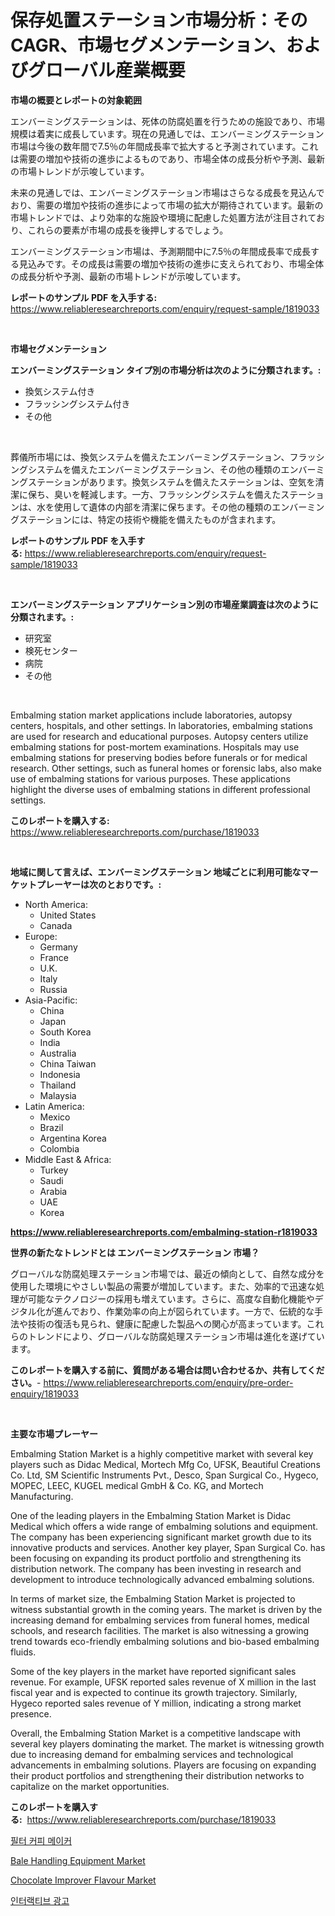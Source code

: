 <p><h1>保存処置ステーション市場分析：そのCAGR、市場セグメンテーション、およびグローバル産業概要</h1></p><p><strong>市場の概要とレポートの対象範囲</strong></p>
<p><p>エンバーミングステーションは、死体の防腐処置を行うための施設であり、市場規模は着実に成長しています。現在の見通しでは、エンバーミングステーション市場は今後の数年間で7.5％の年間成長率で拡大すると予測されています。これは需要の増加や技術の進歩によるものであり、市場全体の成長分析や予測、最新の市場トレンドが示唆しています。</p><p>未来の見通しでは、エンバーミングステーション市場はさらなる成長を見込んでおり、需要の増加や技術の進歩によって市場の拡大が期待されています。最新の市場トレンドでは、より効率的な施設や環境に配慮した処置方法が注目されており、これらの要素が市場の成長を後押しするでしょう。</p><p>エンバーミングステーション市場は、予測期間中に7.5％の年間成長率で成長する見込みです。その成長は需要の増加や技術の進歩に支えられており、市場全体の成長分析や予測、最新の市場トレンドが示唆しています。</p></p>
<p><strong>レポートのサンプル PDF を入手する:</strong> <a href="https://www.reliableresearchreports.com/enquiry/request-sample/1819033">https://www.reliableresearchreports.com/enquiry/request-sample/1819033</a></p>
<p>&nbsp;</p>
<p><strong>市場セグメンテーション</strong></p>
<p><strong>エンバーミングステーション タイプ別の市場分析は次のように分類されます。:</strong></p>
<p><ul><li>換気システム付き</li><li>フラッシングシステム付き</li><li>その他</li></ul></p>
<p>&nbsp;</p>
<p><p>葬儀所市場には、換気システムを備えたエンバーミングステーション、フラッシングシステムを備えたエンバーミングステーション、その他の種類のエンバーミングステーションがあります。換気システムを備えたステーションは、空気を清潔に保ち、臭いを軽減します。一方、フラッシングシステムを備えたステーションは、水を使用して遺体の内部を清潔に保ちます。その他の種類のエンバーミングステーションには、特定の技術や機能を備えたものが含まれます。</p></p>
<p><strong>レポートのサンプル PDF を入手する:</strong>&nbsp;<a href="https://www.reliableresearchreports.com/enquiry/request-sample/1819033">https://www.reliableresearchreports.com/enquiry/request-sample/1819033</a></p>
<p>&nbsp;</p>
<p><strong> エンバーミングステーション アプリケーション別の市場産業調査は次のように分類されます。:</strong></p>
<p><ul><li>研究室</li><li>検死センター</li><li>病院</li><li>その他</li></ul></p>
<p>&nbsp;</p>
<p><p>Embalming station market applications include laboratories, autopsy centers, hospitals, and other settings. In laboratories, embalming stations are used for research and educational purposes. Autopsy centers utilize embalming stations for post-mortem examinations. Hospitals may use embalming stations for preserving bodies before funerals or for medical research. Other settings, such as funeral homes or forensic labs, also make use of embalming stations for various purposes. These applications highlight the diverse uses of embalming stations in different professional settings.</p></p>
<p><strong>このレポートを購入する:</strong>&nbsp; <a href="https://www.reliableresearchreports.com/purchase/1819033">https://www.reliableresearchreports.com/purchase/1819033</a></p>
<p>&nbsp;</p>
<p><strong>地域に関して言えば、エンバーミングステーション 地域ごとに利用可能なマーケットプレーヤーは次のとおりです。:</strong></p>
<p><ul>
    <li>
        North America:
        <ul>
            <li>United States</li>
            <li>Canada</li>
        </ul>
    </li>
    <li>
        Europe:
        <ul>
            <li>Germany</li>
            <li>France</li>
            <li>U.K.</li>
            <li>Italy</li>
            <li>Russia</li>
        </ul>
    </li>
    <li>
        Asia-Pacific:
        <ul>
            <li>China</li>
            <li>Japan</li>
            <li>South Korea</li>
            <li>India</li>
            <li>Australia</li>
            <li>China Taiwan</li>
            <li>Indonesia</li>
            <li>Thailand</li>
            <li>Malaysia</li>
        </ul>
    </li>
    <li>
        Latin America:
        <ul>
            <li>Mexico</li>
            <li>Brazil</li>
            <li>Argentina Korea</li>
            <li>Colombia</li>
        </ul>
    </li>
    <li>
        Middle East & Africa:
        <ul>
            <li>Turkey</li>
            <li>Saudi</li>
            <li>Arabia</li>
            <li>UAE</li>
            <li>Korea</li>
        </ul>
    </li>
    </ul></p>
<p><strong><a href="https://www.reliableresearchreports.com/embalming-station-r1819033">https://www.reliableresearchreports.com/embalming-station-r1819033</a></strong>&nbsp;</p>
<p><strong>世界の新たなトレンドとは エンバーミングステーション 市場？</strong></p>
<p><p>グローバルな防腐処理ステーション市場では、最近の傾向として、自然な成分を使用した環境にやさしい製品の需要が増加しています。また、効率的で迅速な処理が可能なテクノロジーの採用も増えています。さらに、高度な自動化機能やデジタル化が進んでおり、作業効率の向上が図られています。一方で、伝統的な手法や技術の復活も見られ、健康に配慮した製品への関心が高まっています。これらのトレンドにより、グローバルな防腐処理ステーション市場は進化を遂げています。</p></p>
<p><strong>このレポートを購入する前に、質問がある場合は問い合わせるか、共有してください。</strong>- <a href="https://www.reliableresearchreports.com/enquiry/pre-order-enquiry/1819033">https://www.reliableresearchreports.com/enquiry/pre-order-enquiry/1819033</a></p>
<p>&nbsp;</p>
<p><strong>主要な市場プレーヤー</strong></p>
<p><p>Embalming Station Market is a highly competitive market with several key players such as Didac Medical, Mortech Mfg Co, UFSK, Beautiful Creations Co. Ltd, SM Scientific Instruments Pvt., Desco, Span Surgical Co., Hygeco, MOPEC, LEEC, KUGEL medical GmbH & Co. KG, and Mortech Manufacturing.</p><p>One of the leading players in the Embalming Station Market is Didac Medical which offers a wide range of embalming solutions and equipment. The company has been experiencing significant market growth due to its innovative products and services. Another key player, Span Surgical Co. has been focusing on expanding its product portfolio and strengthening its distribution network. The company has been investing in research and development to introduce technologically advanced embalming solutions.</p><p>In terms of market size, the Embalming Station Market is projected to witness substantial growth in the coming years. The market is driven by the increasing demand for embalming services from funeral homes, medical schools, and research facilities. The market is also witnessing a growing trend towards eco-friendly embalming solutions and bio-based embalming fluids.</p><p>Some of the key players in the market have reported significant sales revenue. For example, UFSK reported sales revenue of X million in the last fiscal year and is expected to continue its growth trajectory. Similarly, Hygeco reported sales revenue of Y million, indicating a strong market presence.</p><p>Overall, the Embalming Station Market is a competitive landscape with several key players dominating the market. The market is witnessing growth due to increasing demand for embalming services and technological advancements in embalming solutions. Players are focusing on expanding their product portfolios and strengthening their distribution networks to capitalize on the market opportunities.</p></p>
<p><strong>このレポートを購入する:</strong>&nbsp;&nbsp;<a href="https://www.reliableresearchreports.com/purchase/1819033">https://www.reliableresearchreports.com/purchase/1819033</a></p>
<p><p><a href="https://medium.com/@antosuigrtley99783676/%ED%95%84%ED%84%B0-%EC%BB%A4%ED%94%BC-%EB%A9%94%EC%9D%B4%EC%BB%A4-%EC%8B%9C%EC%9E%A5-%EB%B6%84%EC%84%9D-%EA%B7%B8%EC%9D%98-cagr-%EC%8B%9C%EC%9E%A5-%EC%84%B8%EB%B6%84%ED%99%94-%EB%B0%8F-%EA%B8%80%EB%A1%9C%EB%B2%8C-%EC%82%B0%EC%97%85-%EA%B0%9C%EC%9A%94-fd62542887b5">필터 커피 메이커</a></p><p><a href="https://view.publitas.com/reportprime-1/bale-handling-equipment-market-exploring-market-share-market-trends-and-future-growth/">Bale Handling Equipment Market</a></p><p><a href="https://crocus-run-b5a.notion.site/Chocolate-Improver-Flavour-Market-Analysis-Its-CAGR-Market-Segmentation-and-Global-Industry-Overvi-dd765e7c7cb14737af89be1963a968b4">Chocolate Improver Flavour Market</a></p><p><a href="https://medium.com/@haroldwarren626/%EB%8C%80%ED%99%94%ED%98%95-%EA%B4%91%EA%B3%A0-%EC%8B%9C%EC%9E%A5-%EB%B6%84%EC%84%9D-%EA%B8%80%EB%A1%9C%EB%B2%8C-%EC%82%B0%EC%97%85-%EC%A0%84%EB%A7%9D-%EB%B0%8F-%EC%98%88%EC%B8%A1-2024%EB%85%84%EB%B6%80%ED%84%B0-2031%EB%85%84%EA%B9%8C%EC%A7%80-aa333e6d3d06">인터랙티브 광고</a></p></p>
